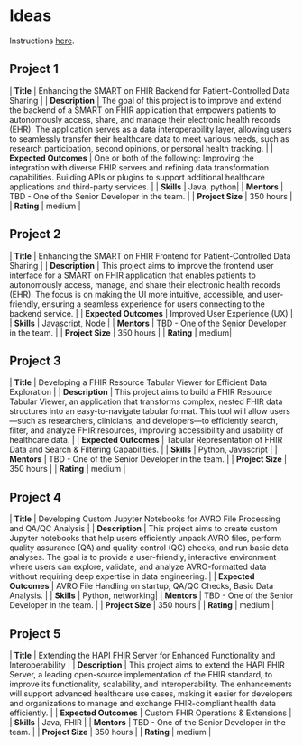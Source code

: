 # Ideas
Instructions [here](https://docs.pedscommons.org/GSoC/proposal).

## Project 1

| **Title** | Enhancing the SMART on FHIR Backend for Patient-Controlled Data Sharing | 
| **Description** | The goal of this project is to improve and extend the backend of a SMART on FHIR application that empowers patients to autonomously access, share, and manage their electronic health records (EHR). The application serves as a data interoperability layer, allowing users to seamlessly transfer their healthcare data to meet various needs, such as research participation, second opinions, or personal health tracking. |
| **Expected Outcomes** | One or both of the following: Improving the integration with diverse FHIR servers and refining data transformation capabilities. Building APIs or plugins to support additional healthcare applications and third-party services. |
| **Skills** | Java, python|
| **Mentors** | TBD - One of the Senior Developer in the team. |
| **Project Size** | 350 hours |
| **Rating** | medium |


## Project 2

| **Title** | Enhancing the SMART on FHIR Frontend for Patient-Controlled Data Sharing | 
| **Description** | This project aims to improve the frontend user interface for a SMART on FHIR application that enables patients to autonomously access, manage, and share their electronic health records (EHR). The focus is on making the UI more intuitive, accessible, and user-friendly, ensuring a seamless experience for users connecting to the backend service. |
| **Expected Outcomes** | Improved User Experience (UX) |
| **Skills** | Javascript, Node |
| **Mentors** | TBD - One of the Senior Developer in the team. |
| **Project Size** | 350 hours |
| **Rating** | medium|


## Project 3

| **Title** | Developing a FHIR Resource Tabular Viewer for Efficient Data Exploration  | 
| **Description** | This project aims to build a FHIR Resource Tabular Viewer, an application that transforms complex, nested FHIR data structures into an easy-to-navigate tabular format. This tool will allow users—such as researchers, clinicians, and developers—to efficiently search, filter, and analyze FHIR resources, improving accessibility and usability of healthcare data. |
| **Expected Outcomes** | Tabular Representation of FHIR Data and Search & Filtering Capabilities. |
| **Skills** | Python, Javascript |
| **Mentors** | TBD - One of the Senior Developer in the team. |
| **Project Size** | 350 hours |
| **Rating** | medium |


## Project 4

| **Title** | Developing Custom Jupyter Notebooks for AVRO File Processing and QA/QC Analysis | 
| **Description** | This project aims to create custom Jupyter notebooks that help users efficiently unpack AVRO files, perform quality assurance (QA) and quality control (QC) checks, and run basic data analyses. The goal is to provide a user-friendly, interactive environment where users can explore, validate, and analyze AVRO-formatted data without requiring deep expertise in data engineering. |
| **Expected Outcomes** | AVRO File Handling on startup, QA/QC Checks, Basic Data Analysis. |
| **Skills** | Python, networking|
| **Mentors** | TBD - One of the Senior Developer in the team. |
| **Project Size** | 350 hours |
| **Rating** | medium |


## Project 5

| **Title** | Extending the HAPI FHIR Server for Enhanced Functionality and Interoperability | 
| **Description** | This project aims to extend the HAPI FHIR Server, a leading open-source implementation of the FHIR standard, to improve its functionality, scalability, and interoperability. The enhancements will support advanced healthcare use cases, making it easier for developers and organizations to manage and exchange FHIR-compliant health data efficiently. |
| **Expected Outcomes** | Custom FHIR Operations & Extensions |
| **Skills** | Java, FHIR |
| **Mentors** | TBD - One of the Senior Developer in the team. |
| **Project Size** | 350 hours |
| **Rating** | medium |

